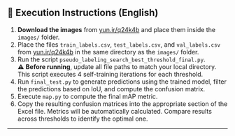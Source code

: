 

## 📂 Execution Instructions (English)

1. **Download the images** from [yun.ir/q24k4b](https://yun.ir/q24k4b) and place them inside the `images/` folder.
2. Place the files `train_labels.csv`, `test_labels.csv`, and `val_labels.csv` from [yun.ir/q24k4b](https://yun.ir/q24k4b) in the same directory as the `images/` folder.  
3. Run the script `pseudo_labeling_search_best_threshold_final.py`.  
   ⚠️ **Before running**, update all file paths to match your local directory.  
   This script executes 4 self-training iterations for each threshold.  
4. Run `final_test.py` to generate predictions using the trained model, filter the predictions based on IoU, and compute the confusion matrix.  
5. Execute `map.py` to compute the final mAP metric.  
6. Copy the resulting confusion matrices into the appropriate section of the Excel file. Metrics will be automatically calculated. Compare results across thresholds to identify the optimal one.

---
